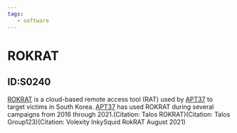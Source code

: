 ```yaml
---
tags:
   - software
---
```

# ROKRAT
## ID:S0240
[ROKRAT](/mitre/software/S0240) is a cloud-based remote access tool (RAT) used by [APT37](/mitre/groups/G0067) to target victims in South Korea. [APT37](/mitre/groups/G0067) has used ROKRAT during several campaigns from 2016 through 2021.(Citation: Talos ROKRAT)(Citation: Talos Group123)(Citation: Volexity InkySquid RokRAT August 2021)
